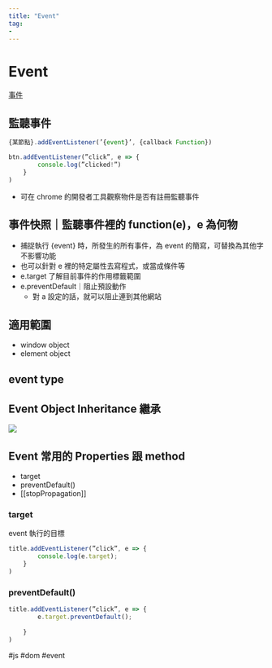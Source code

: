 ```yaml
---
title: "Event"
tag: 
- 
---
```

# Event
[事件](https://developer.mozilla.org/zh-TW/docs/Web/Events)

## 監聽事件
```js
{某節點}.addEventListener(’{event}’, {callback Function})
```

```js
btn.addEventListener(”click”, e => {
		console.log(”clicked!”)
	}
)
```
-   可在 chrome 的開發者工具觀察物件是否有註冊監聽事件
## 事件快照｜監聽事件裡的 function(e)，e 為何物
-   捕捉執行 {event} 時，所發生的所有事件，為 event 的簡寫，可替換為其他字不影響功能
-   也可以針對 e 裡的特定屬性去寫程式，或當成條件等
-   e.target 了解目前事件的作用標籤範圍
-   e.preventDefault｜阻止預設動作
	-   對 a 設定的話，就可以阻止連到其他網站

## 適用範圍
- window object
- element object
## event type
## Event Object Inheritance 繼承
![](https://i.imgur.com/YmH97EB.png)


## Event 常用的 Properties 跟 method
- target
- preventDefault()
- [[stopPropagation]]
### target
event 執行的目標
```js
title.addEventListener(”click”, e => {
		console.log(e.target);
	}
)
```
### preventDefault()
```js
title.addEventListener(”click”, e => {
		e.target.preventDefault();
		
	}
)
```

#js #dom #event